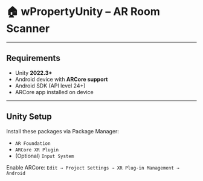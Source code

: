 # 🏠 wPropertyUnity – AR Room Scanner

---

## Requirements

- Unity **2022.3+**
- Android device with **ARCore support**
- Android SDK (API level 24+)
- ARCore app installed on device

---

## Unity Setup

Install these packages via Package Manager:

- `AR Foundation`
- `ARCore XR Plugin`
- (Optional) `Input System`

Enable ARCore:
`Edit → Project Settings → XR Plug-in Management → Android`
